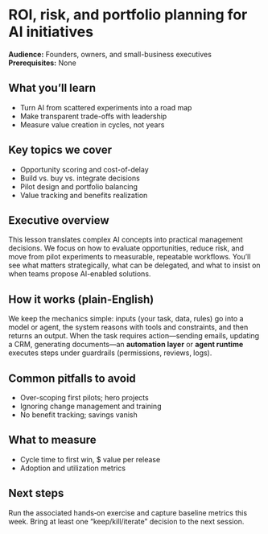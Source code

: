 # ROI, risk, and portfolio planning for AI initiatives

**Audience:** Founders, owners, and small-business executives  
**Prerequisites:** None

## What you’ll learn
- Turn AI from scattered experiments into a road map
- Make transparent trade-offs with leadership
- Measure value creation in cycles, not years

## Key topics we cover
- Opportunity scoring and cost-of-delay
- Build vs. buy vs. integrate decisions
- Pilot design and portfolio balancing
- Value tracking and benefits realization

## Executive overview
This lesson translates complex AI concepts into practical management decisions. We focus on how to evaluate opportunities, reduce risk, and move from pilot experiments to measurable, repeatable workflows. You’ll see what matters strategically, what can be delegated, and what to insist on when teams propose AI-enabled solutions.


## How it works (plain-English)
We keep the mechanics simple: inputs (your task, data, rules) go into a model or agent, the system reasons with tools and constraints, and then returns an output. When the task requires action—sending emails, updating a CRM, generating documents—an **automation layer** or **agent runtime** executes steps under guardrails (permissions, reviews, logs).

## Common pitfalls to avoid
- Over-scoping first pilots; hero projects
- Ignoring change management and training
- No benefit tracking; savings vanish

## What to measure
- Cycle time to first win, $ value per release
- Adoption and utilization metrics


## Next steps
Run the associated hands‑on exercise and capture baseline metrics this week. Bring at least one “keep/kill/iterate” decision to the next session.
